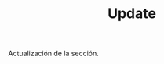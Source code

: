﻿---
layout: page

title: Update
breadcrumb: Update

meta: Update
logo: update.png
og: img/update.jpg

lang: es
ref: update
---

Actualización de la sección.
